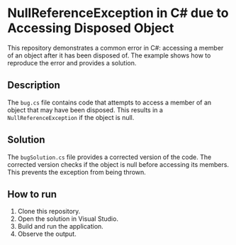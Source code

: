 # NullReferenceException in C# due to Accessing Disposed Object

This repository demonstrates a common error in C#: accessing a member of an object after it has been disposed of. The example shows how to reproduce the error and provides a solution.

## Description
The `bug.cs` file contains code that attempts to access a member of an object that may have been disposed. This results in a `NullReferenceException` if the object is null.

## Solution
The `bugSolution.cs` file provides a corrected version of the code. The corrected version checks if the object is null before accessing its members.  This prevents the exception from being thrown.

## How to run
1. Clone this repository.
2. Open the solution in Visual Studio.
3. Build and run the application.
4. Observe the output.